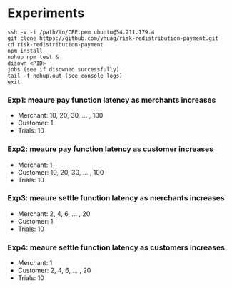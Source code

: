 # Experiments

```
ssh -v -i /path/to/CPE.pem ubuntu@54.211.179.4
git clone https://github.com/yhuag/risk-redistribution-payment.git
cd risk-redistribution-payment
npm install
nohup npm test &
disown <PID>
jobs (see if disowned successfully)
tail -f nohup.out (see console logs)
exit
```

### Exp1: meaure pay function latency as merchants increases

- Merchant: 10, 20, 30, ... , 100
- Customer: 1
- Trials: 10

### Exp2: meaure pay function latency as customer increases

- Merchant: 1
- Customer: 10, 20, 30, ... , 100
- Trials: 10

### Exp3: meaure settle function latency as merchants increases

- Merchant: 2, 4, 6, ... , 20
- Customer: 1
- Trials: 10

### Exp4: meaure settle function latency as customers increases

- Merchant: 1
- Customer: 2, 4, 6, ... , 20
- Trials: 10
